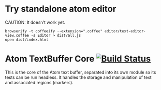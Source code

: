 # Try standalone atom editor

CAUTION: It doesn't work yet.

```
browserify -t coffeeify --extension=".coffee" editor/text-editor-view.coffee -s Editor > dist/all.js
open dist/index.html
```

# Atom TextBuffer Core [![Build Status](https://travis-ci.org/atom/text-buffer.svg?branch=master)](https://travis-ci.org/atom/text-buffer)

This is the core of the Atom text buffer, separated into its own module so its
tests can be run headless. It handles the storage and manipulation of text and
associated regions (markers).
